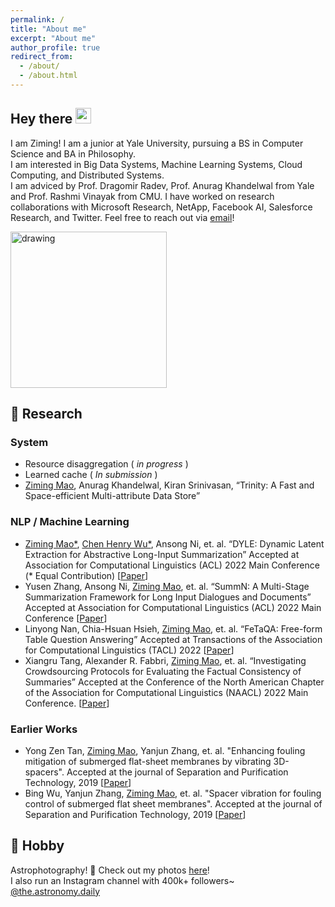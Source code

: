 ```yaml
---
permalink: /
title: "About me"
excerpt: "About me"
author_profile: true
redirect_from: 
  - /about/
  - /about.html
---
```


## Hey there <img src="https://media.giphy.com/media/hvRJCLFzcasrR4ia7z/giphy.gif" width="25px">
I am Ziming! I am a junior at Yale University, pursuing a BS in Computer Science and BA in Philosophy.  
I am interested in Big Data Systems, Machine Learning Systems, Cloud Computing, and Distributed Systems.   
I am adviced by Prof. Dragomir Radev, Prof. Anurag Khandelwal from Yale and Prof. Rashmi Vinayak from CMU. 
I have worked on research collaborations with Microsoft Research, NetApp, Facebook AI, Salesforce Research, and Twitter. 
Feel free to reach out via [email](mailto:ziming.mao@yale.edu)!

<img src="https://i.pinimg.com/originals/e4/26/70/e426702edf874b181aced1e2fa5c6cde.gif" alt="drawing" width="250"/>

## 🌱 Research
### System
- Resource disaggregation (<em> in progress </em>)
- Learned cache (<em> In submission </em>)
- <ins>Ziming Mao</ins>, Anurag Khandelwal, Kiran Srinivasan, “Trinity: A Fast and Space-efficient Multi-attribute Data Store”

### NLP / Machine Learning
* <u>Ziming Mao\*</u>, <u>Chen Henry Wu*</u>, Ansong Ni, et. al. “DYLE: Dynamic Latent Extraction for Abstractive Long-Input Summarization” Accepted at Association for Computational Linguistics (ACL) 2022 Main Conference (* Equal Contribution) [[Paper](https://arxiv.org/abs/2110.08168)]
* Yusen Zhang, Ansong Ni, <ins>Ziming Mao</ins>, et. al. “SummN: A Multi-Stage Summarization Framework for Long Input Dialogues and Documents” Accepted at Association for Computational Linguistics (ACL) 2022 Main Conference [[Paper](https://arxiv.org/abs/2110.10150)]
* Linyong Nan, Chia-Hsuan Hsieh, <ins>Ziming Mao</ins>, et. al. “FeTaQA: Free-form Table Question Answering” Accepted at Transactions of the Association for Computational Linguistics (TACL) 2022 [[Paper](https://direct.mit.edu/tacl/article/doi/10.1162/tacl_a_00446/109273/FeTaQA-Free-form-Table-Question-Answering)]
* Xiangru Tang, Alexander R. Fabbri, <ins>Ziming Mao</ins>, et. al. “Investigating Crowdsourcing Protocols for Evaluating the Factual Consistency of Summaries” Accepted at the Conference of the North American Chapter of the Association for Computational Linguistics (NAACL) 2022 Main Conference. [[Paper](https://arxiv.org/abs/2109.09195)]
### Earlier Works
* Yong Zen Tan, <ins>Ziming Mao</ins>, Yanjun Zhang, et. al. "Enhancing fouling mitigation of submerged flat-sheet membranes by vibrating 3D-spacers". Accepted at the journal of Separation and Purification Technology, 2019 [[Paper](https://www.sciencedirect.com/science/article/pii/S1383586618333240)]
* Bing Wu, Yanjun Zhang, <ins>Ziming Mao</ins>, et. al. "Spacer vibration for fouling control of submerged flat sheet membranes". Accepted at the journal of Separation and Purification Technology, 2019 [[Paper](https://www.sciencedirect.com/science/article/pii/S1383586618319968)]

## 🔭 Hobby
Astrophotography! 🌌  Check out my photos [here](https://www.instagram.com/ziming.astro)!  
I also run an Instagram channel with 400k+ followers~ [@the.astronomy.daily](https://www.instagram.com/the.astronomy.daily/)


